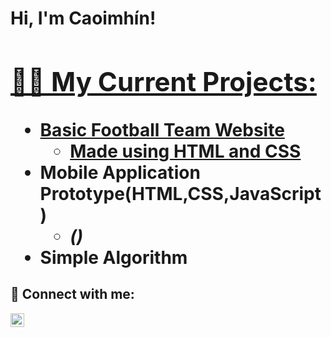 <h1>Hi, I'm Caoimhín! <br/><a href="https://github.com/joshmadakor1"></a> <a href="https://www.linkedin.com/in/joshmadakor/">

<h2>👨‍💻 My Current Projects:</h2>

- <b>Basic Football Team Website</b>
  - [Made using HTML and CSS](https://github.com/joshmadakor1/Algorithms-Practice)
- <b>Mobile Application Prototype(HTML,CSS,JavaScript)</b>
  - [](https://github.com/joshmadakor1/4chan-Image-Analysis-Middleware-C964) <b><i>()</b></i>
- <b>Simple Algorithm</b>
   [](https://github.com/joshmadakor1/4chan-Image-Analysis-Middleware-C964)



<h2> 🤳 Connect with me:</h2>

[<img align="left" alt="JoshMadakor | LinkedIn" width="22px" src="https://cdn.jsdelivr.net/npm/simple-icons@v3/icons/linkedin.svg" />][linkedin]



[linkedin]: https:

